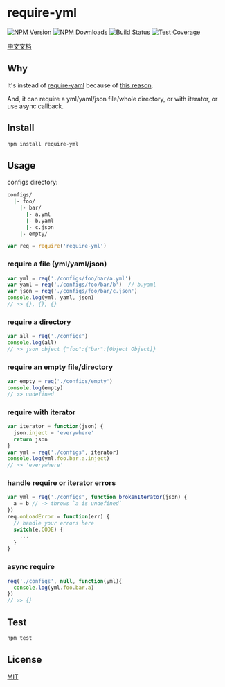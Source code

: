 # require-yml

[![NPM Version][npm-image]][npm-url]
[![NPM Downloads][downloads-image]][downloads-url]
[![Build Status][travis-image]][travis-url]
[![Test Coverage][coveralls-image]][coveralls-url]

[中文文档](README.zh-CN.md)

## Why

It's instead of [require-yaml](https://www.npmjs.com/package/require-yaml) because of [this reason](http://nodejs.org/api/globals.html#globals_require_extensions).

And, it can require a yml/yaml/json file/whole directory, or with iterator, or use async callback.

## Install

```bash
npm install require-yml
```

## Usage

configs directory:

```sh
configs/
  |- foo/
    |- bar/
      |- a.yml
      |- b.yaml
      |- c.json
    |- empty/
```

```javascript
var req = require('require-yml')
```

### require a file (yml/yaml/json)

```javascript
var yml = req('./configs/foo/bar/a.yml')
var yaml = req('./configs/foo/bar/b')  // b.yaml
var json = req('./configs/foo/bar/c.json')
console.log(yml, yaml, json)
// >> {}, {}, {}
```

### require a directory

```javascript
var all = req('./configs')
console.log(all)
// >> json object {"foo":{"bar":[Object Object]}
```

### require an empty file/directory

```javascript
var empty = req('./configs/empty')
console.log(empty)
// >> undefined
```

### require with iterator

```javascript
var iterator = function(json) {
  json.inject = 'everywhere'
  return json
}
var yml = req('./configs', iterator)
console.log(yml.foo.bar.a.inject)
// >> 'everywhere'
```

### handle require or iterator errors

```javascript
var yml = req('./configs', function brokenIterator(json) { 
  a = b // -> throws `a is undefined`
})
req.onLoadError = function(err) {
  // handle your errors here
  switch(e.CODE) {
    ...
  }
}
```

### async require

```javascript
req('./configs', null, function(yml){
  console.log(yml.foo.bar.a)
})
// >> {}
```

## Test

```sh
npm test
```

## License

[MIT](LICENSE)

[npm-image]: https://img.shields.io/npm/v/require-yml.svg?style=flat
[npm-url]: https://npmjs.org/package/require-yml
[travis-image]: https://travis-ci.org/cutsin/require-yml.svg
[travis-url]: https://travis-ci.org/cutsin/require-yml
[downloads-image]: https://img.shields.io/npm/dm/require-yml.svg?style=flat
[downloads-url]: https://npmjs.org/package/require-yml
[coveralls-image]: https://img.shields.io/coveralls/cutsin/require-yml.svg?style=flat
[coveralls-url]: https://coveralls.io/r/cutsin/require-yml
